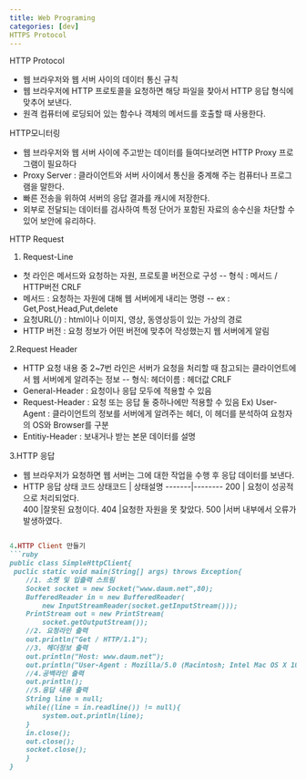 ```yaml
---
title: Web Programing
categories: [dev]
HTTPS Protocol
---
```


HTTP Protocol
- 웹 브라우저와 웹 서버 사이의 데이터 통신 규칙
- 웹 브라우저에 HTTP 프로토콜을 요청하면 해당 파일을 찾아서 HTTP 응답 형식에 맞추어 보낸다.
- 원격 컴퓨터에 로딩되어 있는 함수나 객체의 메서드를 호출할 때 사용한다.

HTTP모니터링
- 웹 브라우저와 웹 서버 사이에 주고받는 데이터를 들여다보려면 HTTP Proxy 프로그램이 필요하다
- Proxy Server : 클라이언트와 서버 사이에서 통신을 중계해 주는 컴퓨터나 프로그램을 말한다.
 - 빠른 전송을 위하여 서버의 응답 결과를 캐시에 저장한다.
 - 외부로 전달되는 데이터를 검사하여 특정 단어가 포함된 자료의 송수신을 차단할 수 있어 보안에 유리하다.

HTTP Request
1. Request-Line
- 첫 라인은 메서드와 요청하는 자원, 프로토콜 버전으로 구성
-- 형식 : 메서드 / HTTP버전 CRLF
- 메서드 : 요청하는 자원에 대해 웹 서버에게 내리는 명령
-- ex : Get,Post,Head,Put,delete
- 요청URL(/) : html이나 이미지, 영상, 동영상등이 있는 가상의 경로
- HTTP 버전 : 요청 정보가 어떤 버전에 맞추어 작성했는지 웹 서버에게 알림

2.Request Header
- HTTP 요청 내용 중 2~7번 라인은 서버가 요청을 처리할 때 참고되는 클라이언트에서 웹 서버에게 알려주는 정보
-- 형식: 헤더이름 : 헤더값 CRLF
- General-Header : 요청이나 응답 모두에 적용할 수 있음
- Request-Header : 요청 또는 응답 둘 중하나에만 적용할 수 있음
Ex) User-Agent : 클라이언트의 정보를 서버에게 알려주는 헤더, 이 헤더를 분석하여 요청자의 OS와 Browser를 구분
- Entitiy-Header : 보내거나 받는 본문 데이터를 설명

3.HTTP 응답
- 웹 브라우저가 요청하면 웹 서버는 그에 대한 작업을 수행 후 응답 데이터를 보낸다.
- HTTP 응답 상태 코드
    상태코드 | 상태설명 
    -------|--------
    200  | 요청이 성공적으로 처리되었다.  
    400   |잘못된 요청이다.
    404  |요청한 자원을 못 찾았다.
    500  |서버 내부에서 오류가 발생하였다.
```ruby

4.HTTP Client 만들기
```ruby
public class SimpleHttpClient{
 puclic static void main(String[] args) throws Exception{
    //1. 소켓 및 입출력 스트림
    Socket socket = new Socket("www.daum.net",80);
    BufferedReader in = new BufferedReader(
    	new InputStreamReader(socket.getInputStream()));
    PrintStream out = new PrintStream(
    	socket.getOutputStream());
    //2. 요청라인 출력
    out.println("Get / HTTP/1.1");
    //3. 헤더정보 출력
    out.println("Host: www.daum.net");
    out.println("User-Agent : Mozilla/5.0 (Macintosh; Intel Mac OS X 10_9_0)" + "AppleWebKit/537.36 (KHTML, like Gecko)" + "Chrome/30.0.1599.101 safari/537.36");
    //4.공백라인 출력
    out.println();
    //5.응답 내용 출력
    String line = null;
    while((line = in.readline()) != null){
    	system.out.println(line);
    }
    in.close();
    out.close();
    socket.close();
    }
}
```
